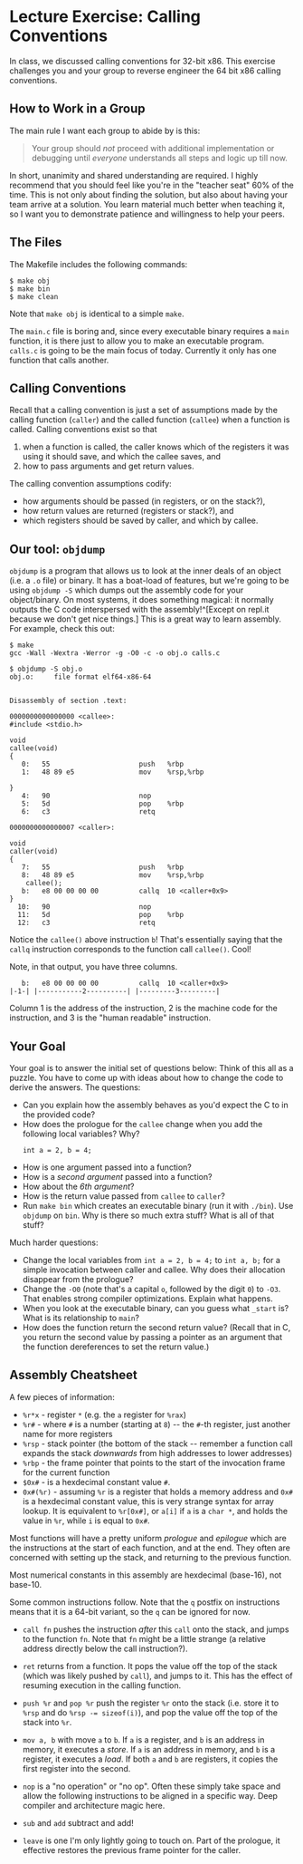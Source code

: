 # Lecture Exercise: Calling Conventions

In class, we discussed calling conventions for 32-bit x86.
This exercise challenges you and your group to reverse engineer the 64 bit x86 calling conventions.

## How to Work in a Group

The main rule I want each group to abide by is this:

> Your group should *not* proceed with additional implementation or debugging until *everyone* understands all steps and logic up till now.

In short, unanimity and shared understanding are required.
I highly recommend that you should feel like you're in the "teacher seat" 60% of the time.
This is not only about finding the solution, but also about having your team arrive at a solution.
You learn material much better when teaching it, so I want you to demonstrate patience and willingness to help your peers.

## The Files

The Makefile includes the following commands:

```
$ make obj
$ make bin
$ make clean
```

Note that `make obj` is identical to a simple `make`.

The `main.c` file is boring and, since every executable binary requires a `main` function, it is there just to allow you to make an executable program.
`calls.c` is going to be the main focus of today.
Currently it only has one function that calls another.

## Calling Conventions

Recall that a calling convention is just a set of assumptions made by the calling function (`caller`) and the called function (`callee`) when a function is called.
Calling conventions exist so that

1. when a function is called, the caller knows which of the registers it was using it should save, and which the callee saves, and
2. how to pass arguments and get return values.

The calling convention assumptions codify:

- how arguments should be passed (in registers, or on the stack?),
- how return values are returned (registers or stack?), and
- which registers should be saved by caller, and which by callee.

## Our tool: `objdump`

`objdump` is a program that allows us to look at the inner deals of an object (i.e. a `.o` file) or binary.
It has a boat-load of features, but we're going to be using `objdump -S` which dumps out the assembly code for your object/binary.
On most systems, it does something magical: it normally outputs the C code interspersed with the assembly!^[Except on repl.it because we don't get nice things.]
This is a great way to learn assembly.
For example, check this out:

```
$ make
gcc -Wall -Wextra -Werror -g -O0 -c -o obj.o calls.c

$ objdump -S obj.o
obj.o:     file format elf64-x86-64


Disassembly of section .text:

0000000000000000 <callee>:
#include <stdio.h>

void
callee(void)
{
   0:	55                   	push   %rbp
   1:	48 89 e5             	mov    %rsp,%rbp

}
   4:	90                   	nop
   5:	5d                   	pop    %rbp
   6:	c3                   	retq

0000000000000007 <caller>:

void
caller(void)
{
   7:	55                   	push   %rbp
   8:	48 89 e5             	mov    %rsp,%rbp
	callee();
   b:	e8 00 00 00 00       	callq  10 <caller+0x9>
}
  10:	90                   	nop
  11:	5d                   	pop    %rbp
  12:	c3                   	retq
```

Notice the `callee()` above instruction `b`!
That's essentially saying that the `callq` instruction corresponds to the function call `callee()`.
Cool!

Note, in that output, you have three columns.

```
   b:	e8 00 00 00 00       	callq  10 <caller+0x9>
|-1-| |-----------2----------| |---------3---------|
```

Column 1 is the address of the instruction, 2 is the machine code for
the instruction, and 3 is the "human readable" instruction.

## Your Goal

Your goal is to answer the initial set of questions below:
Think of this all as a puzzle.
You have to come up with ideas about how to change the code to derive the answers.
The questions:

- Can you explain how the assembly behaves as you'd expect the C to in the provided code?
- How does the prologue for the `callee` change when you add the following local variables? Why?
	```
	int a = 2, b = 4;
	```
- How is one argument passed into a function?
- How is a *second argument* passed into a function?
- How about the *6th argument*?
- How is the return value passed from `callee` to `caller`?
- Run `make bin` which creates an executable binary (run it with `./bin`).
	Use `objdump` on `bin`.
	Why is there so much extra stuff? What is all of that stuff?

Much harder questions:

- Change the local variables from `int a = 2, b = 4;` to `int a, b;` for a simple invocation between caller and callee.
	Why does their allocation disappear from the prologue?
- Change the `-O0` (note that's a capital `o`, followed by the digit `0`) to `-O3`.
	That enables strong compiler optimizations.
	Explain what happens.
- When you look at the executable binary, can you guess what `_start` is?
	What is its relationship to `main`?
- How does the function return the second return value?
	(Recall that in C, you return the second value by passing a pointer as an argument that the function dereferences to set the return value.)

## Assembly Cheatsheet

A few pieces of information:

- `%r*x` - register `*` (e.g. the `a` register for `%rax`)
- `%r#` - where `#` is a number (starting at `8`) -- the `#`-th register, just another name for more registers
- `%rsp` - stack pointer (the bottom of the stack -- remember a function call expands the stack *downwards* from high addresses to lower addresses)
- `%rbp` - the frame pointer that points to the start of the invocation frame for the current function
- `$0x#` - is a hexdecimal constant value `#`.
- `0x#(%r)` - assuming `%r` is a register that holds a memory address and `0x#` is a hexdecimal constant value, this is very strange syntax for array lookup.
	It is equivalent to `%r[0x#]`, or `a[i]` if `a` is a `char *`, and holds the value in `%r`, while `i` is equal to `0x#`.

Most functions will have a pretty uniform *prologue* and *epilogue* which are the instructions at the start of each function, and at the end.
They often are concerned with setting up the stack, and returning to the previous function.

Most numerical constants in this assembly are hexdecimal (base-16), not base-10.

Some common instructions follow.
Note that the `q` postfix on instructions means that it is a 64-bit variant, so the `q` can be ignored for now.

- `call fn` pushes the instruction *after* this `call` onto the stack, and jumps to the function `fn`.
	Note that `fn` might be a little strange (a relative address directly below the call instruction?).
- `ret` returns from a function.
	It pops the value off the top of the stack (which was likely pushed by `call`), and jumps to it.
	This has the effect of resuming execution in the calling function.
- `push %r` and `pop %r` push the register `%r` onto the stack (i.e. store it to `%rsp` and do `%rsp -= sizeof(i)`), and pop the value off the top of the stack into `%r`.
- `mov a, b` with move `a` to `b`.
	If `a` is a register, and `b` is an address in memory, it executes a *store*.
	If `a` is an address in memory, and `b` is a register, it executes a *load*.
	If both `a` and `b` are registers, it copies the first register into the second.
- `nop` is a "no operation" or "no op".
	Often these simply take space and allow the following instructions to be aligned in a specific way.
	Deep compiler and architecture magic here.
- `sub` and `add` subtract and add!

- `leave` is one I'm only lightly going to touch on.
	Part of the prologue, it effective restores the previous frame pointer for the caller.
